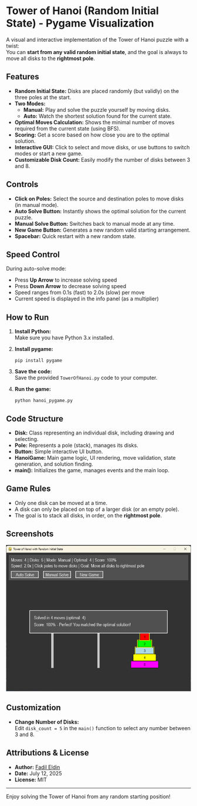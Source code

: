 # Tower of Hanoi (Random Initial State) - Pygame Visualization

A visual and interactive implementation of the Tower of Hanoi puzzle with a twist:  
You can **start from any valid random initial state**, and the goal is always to move all disks to the **rightmost pole**.

## Features

- **Random Initial State:** Disks are placed randomly (but validly) on the three poles at the start.
- **Two Modes:**
  - **Manual:** Play and solve the puzzle yourself by moving disks.
  - **Auto:** Watch the shortest solution found for the current state.
- **Optimal Moves Calculation:** Shows the minimal number of moves required from the current state (using BFS).
- **Scoring:** Get a score based on how close you are to the optimal solution.
- **Interactive GUI:** Click to select and move disks, or use buttons to switch modes or start a new game.
- **Customizable Disk Count:** Easily modify the number of disks between 3 and 8.

## Controls

- **Click on Poles:** Select the source and destination poles to move disks (in manual mode).
- **Auto Solve Button:** Instantly shows the optimal solution for the current puzzle.
- **Manual Solve Button:** Switches back to manual mode at any time.
- **New Game Button:** Generates a new random valid starting arrangement.
- **Spacebar:** Quick restart with a new random state.

## Speed Control

During auto-solve mode:
- Press **Up Arrow** to increase solving speed
- Press **Down Arrow** to decrease solving speed
- Speed ranges from 0.1s (fast) to 2.0s (slow) per move
- Current speed is displayed in the info panel (as a multiplier)

## How to Run

1. **Install Python:**  
   Make sure you have Python 3.x installed.

2. **Install pygame:**  
   ```
   pip install pygame
   ```

3. **Save the code:**  
   Save the provided `TowerOfHanoi.py` code to your computer.

4. **Run the game:**  
   ```
   python hanoi_pygame.py
   ```

## Code Structure

- **Disk:** Class representing an individual disk, including drawing and selecting.
- **Pole:** Represents a pole (stack), manages its disks.
- **Button:** Simple interactive UI button.
- **HanoiGame:** Main game logic, UI rendering, move validation, state generation, and solution finding.
- **main():** Initializes the game, manages events and the main loop.

## Game Rules

- Only one disk can be moved at a time.
- A disk can only be placed on top of a larger disk (or an empty pole).
- The goal is to stack all disks, in order, on the **rightmost pole**.

## Screenshots

*![screenshot.png](screenshot.png)*

## Customization

- **Change Number of Disks:**  
  Edit `disk_count = 5` in the `main()` function to select any number between 3 and 8.

## Attributions & License

- **Author:** [Fadil Eldin](https://github.com/FadilEldin)
- **Date:** July 12, 2025
- **License:** MIT

---

Enjoy solving the Tower of Hanoi from any random starting position!